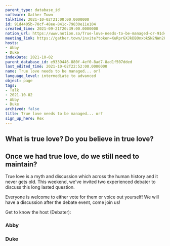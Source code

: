 ```yaml
---
parent_type: database_id
software: Gather Town
talktime: 2021-10-02T21:00:00.0000000
id: 91d4405b-70cf-48ee-841c-79830e11e104
created_time: 2021-09-21T20:39:00.0000000
notion_url: https://www.notion.so/True-love-needs-to-be-managed-or-91d4405b70cf48ee841c79830e11e104
meeting_link: https://gather.town/invite?token=KuRprGXJkDBOnxbkSN2NWn2HuHjwl9GJ
hosts:
- Abby
- Duke
indexDate: 2021-10-02
parent_database_id: e9339446-880f-4ef0-8ad7-8ad1f507dded
last_edited_time: 2021-10-02T22:52:00.0000000
name: True love needs to be managed... or?
language_level: intermediate to advanced
object: page
tags:
- Talk
- 2021-10-02
- Abby
- Duke
archived: false
title: True love needs to be managed... or?
sign_up_here: Rex
---
```



## What is true love? Do you believe in true love? 
## Once we had true love, do we still need to maintain?

True love is a myth and discussion which across the human history and it never gets old. This weekend, we've invited two experienced debater to discuss this long lasted question.

Everyone is welcome to either vote for them or voice out yourself! We will have a discussion after the debate event, come join us!

Get to know the host (Debater):
### Abby
### Duke






